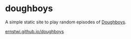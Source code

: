 # doughboys

A simple static site to play random episodes of [Doughboys](https://headgum.com/doughboys).

[ernstwi.github.io/doughboys](https://ernstwi.github.io/doughboys/)
